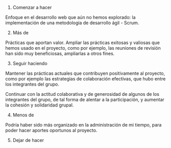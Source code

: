 1. Comenzar a hacer

Enfoque en el desarrollo web que aún no hemos explorado: la implementación de una metodología de desarrollo ágil - Scrum.

2. Más de

Prácticas que aportan valor. Ampliar las prácticas exitosas y valiosas que hemos usado en el proyecto, como por ejemplo, las reuniones de revisión han sido muy beneficiosas, ampliarlas a otros fines.

3. Seguir haciendo

Mantener las prácticas actuales que contribuyen positivamente al proyecto, como por ejemplo las estrategias de colaboración efectivas, que hubo entre los integrantes del grupo.

Continuar con la actitud colaborativa y de generosidad de algunos de los integrantes del grupo, de tal forma de alentar a la participación, y aumentar la cohesión y solidaridad grupal.

4. Menos de

Podría haber sido más organizado en la administración de mi tiempo, para poder hacer aportes oportunos al proyecto.


5. Dejar de hacer

